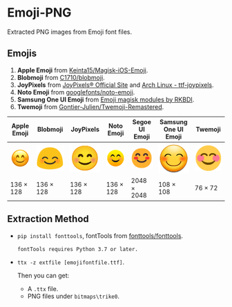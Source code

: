 # Emoji-PNG

Extracted PNG images from Emoji font files.

## Emojis

1. **Apple Emoji** from [Keinta15/Magisk-iOS-Emoji](https://github.com/Keinta15/Magisk-iOS-Emoji).
2. **Blobmoji** from [C1710/blobmoji](https://github.com/C1710/blobmoji).
3. **JoyPixels** from [JoyPixels® Official Site](https://www.joypixels.com/download) and [Arch Linux - ttf-joypixels](https://archlinux.org/packages/extra/any/ttf-joypixels/).
4. **Noto Emoji** from [googlefonts/noto-emoji](https://github.com/googlefonts/noto-emoji).
5. **Samsung One UI Emoji** from [Emoji magisk modules by RKBDI](https://forum.xda-developers.com/t/magisk-module-emoji-sets-by-rkbdi.4120991/).
6. **Twemoji** from [Gontier-Julien/Twemoji-Remastered](https://github.com/Gontier-Julien/Twemoji-Remastered).

  | Apple Emoji                       | Blobmoji                        | JoyPixels                     | Noto Emoji                       | Segoe UI Emoji          | Samsung One UI Emoji          | Twemoji                        |
  | --------------------------------- | ------------------------------- | ----------------------------- | -------------------------------- | ----------------------------- | ----------------------------- | ----------------------------- |
  | <img src="https://github.com/lzcapp/Emoji-PNG/raw/main/Apple%20Emoji/PNG/u1F60A.png" width="128" /> | <img src="https://github.com/lzcapp/Emoji-PNG/raw/main/Blobmoji/PNG/u1F60A.png" width="128" /> | <img src="https://github.com/lzcapp/Emoji-PNG/raw/main/Noto%20Emoji/PNG/u1F60A.png" width="128" /> | <img src="https://github.com/lzcapp/Emoji-PNG/raw/main/JoyPixels/PNG/u1F60A.png" width="128" /> | <img src="https://github.com/lzcapp/Emoji-PNG/raw/main/Segoe%20UI%20Emoji/PNG/Smiling%20Face%20With%20Smiling%20Eyes.png" width="128" /> | <img src="https://github.com/lzcapp/Emoji-PNG/raw/main/Samsung%20One%20UI/PNG/u1F60A.png" width="128" /> | <img src="https://github.com/lzcapp/Emoji-PNG/raw/main/Twemoji/PNG/u1F60A.png" width="128" /> |
  | 136 × 128 | 136 × 128 | 136 × 128 | 136 × 128 | 2048 × 2048 | 108 × 108 | 76 × 72 |

## Extraction Method

- `pip install fonttools`, fontTools from [fonttools/fonttools](https://github.com/fonttools/fonttools).

  ```
  fontTools requires Python 3.7 or later.
  ```

- `ttx -z extfile [emojifontfile.ttf]`.

  Then you can get:

  - A `.ttx` file.
  - PNG files under `bitmaps\trike0`.
